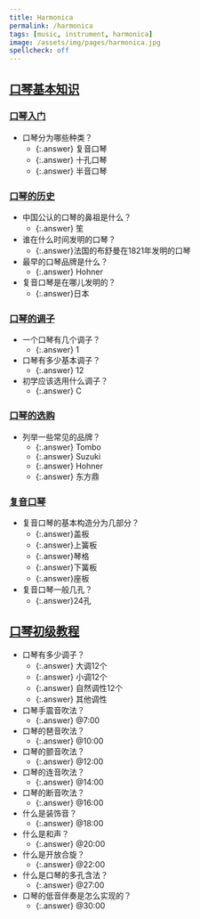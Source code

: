 ```yaml
---
title: Harmonica
permalink: /harmonica
tags: [music, instrument, harmonica]
image: /assets/img/pages/harmonica.jpg
spellcheck: off
---
```


## [口琴基本知识](http://www.xuekouqin.com)

### [口琴入门](http://www.xuekouqin.com/rumen/index.html)

* 口琴分为哪些种类？
  * {:.answer} 复音口琴
  * {:.answer} 十孔口琴
  * {:.answer} 半音口琴

### [口琴的历史](http://www.xuekouqin.com/rumen/lishi.html)

* 中国公认的口琴的鼻祖是什么？
  * {:.answer} 笙
* 谁在什么时间发明的口琴？
  * {:.answer}法国的布舒曼在1821年发明的口琴
* 最早的口琴品牌是什么？
  * {:.answer} Hohner
* 复音口琴是在哪儿发明的？
  * {:.answer}日本

### [口琴的调子](http://www.xuekouqin.com/rumen/diaozi.html)

* 一个口琴有几个调子？
  * {:.answer} 1
* 口琴有多少基本调子？
  * {:.answer} 12
* 初学应该选用什么调子？
  * {:.answer} C

### [口琴的选购](http://www.xuekouqin.com/rumen/xuan.html)

* 列举一些常见的品牌？
  * {:.answer} Tombo
  * {:.answer} Suzuki
  * {:.answer} Hohner
  * {:.answer} 东方鼎

### [复音口琴](http://www.xuekouqin.com/rumen/fuyin.html)

* 复音口琴的基本构造分为几部分？
  * {:.answer}盖板
  * {:.answer}上簧板
  * {:.answer}琴格
  * {:.answer}下簧板
  * {:.answer}座板
* 复音口琴一般几孔？
  * {:.answer}24孔

## [口琴初级教程](https://www.bilibili.com/video/BV1Rb411j7kq?q=1)

* 口琴有多少调子？
  * {:.answer} 大调12个
  * {:.answer} 小调12个
  * {:.answer} 自然调性12个
  * {:.answer} 其他调性
* 口琴手震音吹法？
  * {:.answer} @7:00
* 口琴的琶音吹法？
  * {:.answer} @10:00
* 口琴的颤音吹法？
  * {:.answer} @12:00
* 口琴的连音吹法？
  * {:.answer} @14:00
* 口琴的断音吹法？
  * {:.answer} @16:00
* 什么是装饰音？
  * {:.answer} @18:00
* 什么是和声？
  * {:.answer} @20:00
* 什么是开放合旋？
  * {:.answer} @22:00
* 什么是口琴的多孔含法？
  * {:.answer} @27:00
* 口琴的低音伴奏是怎么实现的？
  * {:.answer} @30:00
